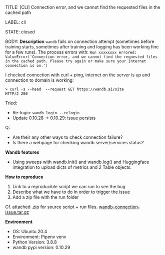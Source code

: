 TITLE:
[CLI] Connection error, and we cannot find the requested files in the cached path

LABEL:
cli

STATE:
closed

BODY:
**Description**
`wandb` fails on connection attempt (sometimes before training starts, sometimes after training and logging has been working fine for a few runs).
The process errors with: 
`Run xxxxxxxx errored: ValueError('Connection error, and we cannot find the requested files in the cached path. Please try again or make sure your Internet connection is on.')`

I checked connection with curl + ping, internet on the server is up and connection to domain is working:
```
> curl -s --head  --request GET https://wandb.ai/site
HTTP/2 200
```

Tried:
- Re-login: `wandb login --relogin`
- Update 0.10.28 -> 0.10.29: issue persists

Q:
- Are their any other ways to check connection failure?
- Is there a webpage for checking wandb server/services status?



**Wandb features**
- Using sweeps with wandb.init() and wandb.log() and Huggingface integration to upload dicts of metrics and 2 Table objects.

**How to reproduce**
1. Link to a reproducible script we can run to see the bug
2. Describe what we have to do in order to trigger the issue
3. Add a zip file with the run folder

Cf. attached .zip for source script + run files. 
[wandb-connection-issue.tar.gz](https://github.com/wandb/client/files/6421415/wandb-connection-issue.tar.gz)


**Environment**
- OS: Ubuntu 20.4
- Environment: Pipenv venv
- Python Version: 3.8.8
- wandb pypi version: 0.10.29

